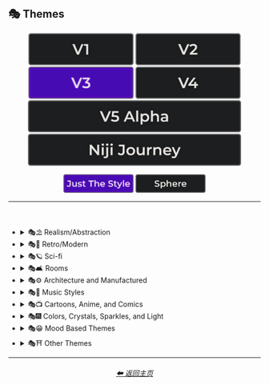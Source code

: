 <h2>🎭 Themes</h2>

<div align="center">

[<img src="/Images/Repo_Parts/Buttons/Version_Buttons/button_version_V1_inactive.webp?raw=true" alt="MidJourney V1" height="64" />](/Pages/MJ_V1/Style_Pages/Sphere/Themes.md)
[<img src="/Images/Repo_Parts/Buttons/Version_Buttons/button_version_V2_inactive.webp?raw=true" alt="MidJourney V2" height="64" />](/Pages/MJ_V2/Style_Pages/Sphere/Themes.md)
[<img src="/Images/Repo_Parts/Buttons/Version_Buttons/button_version_V3_active.webp?raw=true" alt="MidJourney V3" height="64" />](/Pages/MJ_V3/Style_Pages/Just_The_Style/Themes.md)
[<img src="/Images/Repo_Parts/Buttons/Version_Buttons/button_version_V4_inactive.webp?raw=true" alt="MidJourney V4" height="64" />](/Pages/MJ_V4/Style_Pages/Just_The_Style/Themes.md)
<br>
[<img src="/Images/Repo_Parts/Buttons/Version_Buttons/button_version_V5_Alpha_inactive_half.webp?raw=true" alt="MidJourney V5" height="64" />](/Pages/MJ_V5/Style_Pages/Just_The_Style/Themes.md)
[<img src="/Images/Repo_Parts/Buttons/Version_Buttons/button_version_niji_inactive_half.webp?raw=true" alt="Niji Journey" height="64" />](/Pages/Niji_Journey/Style_Pages/Themes.md)

[<img src="/Images/Repo_Parts/Buttons/Image_Type_Buttons/button_just_the_style_active.webp?raw=true" alt="Just The Style" width="140.5" />](/Pages/MJ_V3/Style_Pages/Just_The_Style/Themes.md)
[<img src="/Images/Repo_Parts/Buttons/Image_Type_Buttons/button_sphere_inactive.webp?raw=true" alt="Sphere" width="140.5" />](/Pages/MJ_V3/Style_Pages/Sphere/Themes.md)

</div>

<hr>
<br>


- <details><summary>🎭⛱ Realism/Abstraction</summary><p><div align="center">

    | Realistic | Hyperrealistic | Hyper Real |
    | :-: | :-: | :-: |
    | <img src="/Images/MJ_V3/MidJourney_Styles/Realistic.webp?raw=true" width="256" /> | <img src="/Images/MJ_V3/MidJourney_Styles/Hyperrealistic.webp?raw=true" width="256" /> | <img src="/Images/MJ_V3/MidJourney_Styles/Wave_10/Hyper_Real.webp?raw=true" width="256" /> |
    
    <br>

    | Photorealistic | Photorealism |
    | :-: | :-: |
    | <img src="/Images/MJ_V3/MidJourney_Styles/Photorealistic.webp?raw=true" width="256" /> | <img src="/Images/MJ_V3/MidJourney_Styles/Wave_14/Photorealism.webp?raw=true" width="256" /> |

    <br>
    
    | Realism | Magic Realism | Fantastic Realism |
    | :-: | :-: | :-: |
    | <img src="/Images/MJ_V3/MidJourney_Styles/Realism.webp?raw=true" width="256" /> | <img src="/Images/MJ_V3/MidJourney_Styles/Magic_Realism.webp?raw=true" width="256" /> | <img src="/Images/MJ_V3/MidJourney_Styles/Fantastic_Realism.webp?raw=true" width="256" />  |

    <br>

    | Classical Realism | New Realism | Contemporary Realism |
    | :-: | :-: | :-: |
    | <img src="/Images/MJ_V3/MidJourney_Styles/Classical_Realism.webp?raw=true" width="256" /> | <img src="/Images/MJ_V3/MidJourney_Styles/New_Realism.webp?raw=true" width="256" /> | <img src="/Images/MJ_V3/MidJourney_Styles/Contemporary_Realism.webp?raw=true" width="256" /> |
    
    <br>

    | Surreal | Surrealism | Unrealistic |
    | :-: | :-: | :-: |
    | <img src="/Images/MJ_V3/MidJourney_Styles/Surreal.webp?raw=true" width="256" /> | <img src="/Images/MJ_V3/MidJourney_Styles/Surrealism.webp?raw=true" width="256" /> | <img src="/Images/MJ_V3/MidJourney_Styles/Wave_12/Unrealistic.webp?raw=true" width="256" /> |
    
    <br>

    | Non-Fiction | Fiction | Science Fiction |
    | :-: | :-: | :-: |
    | <img src="/Images/MJ_V3/MidJourney_Styles/Non-Fiction.webp?raw=true" width="256" /> | <img src="/Images/MJ_V3/MidJourney_Styles/Fiction.webp?raw=true" width="256" /> | <img src="/Images/MJ_V3/MidJourney_Styles/Science_Fiction.webp?raw=true" width="256" /> |

    <br>

    | Imagined | Imaginative | Imagination |
    | :-: | :-: | :-: |
    | <img src="/Images/MJ_V3/MidJourney_Styles/Imagined.webp?raw=true" width="256" /> | <img src="/Images/MJ_V3/MidJourney_Styles/Imaginative.webp?raw=true" width="256" /> | <img src="/Images/MJ_V3/MidJourney_Styles/Imagination.webp?raw=true" width="256" /> |
    
    <br>

    | Dreamlike | Dreamy | Fever-Dream |
    | :-: | :-: | :-: |
    | <img src="/Images/MJ_V3/MidJourney_Styles/Dreamlike.webp?raw=true" width="256" /> | <img src="/Images/MJ_V3/MidJourney_Styles/Dreamy.webp?raw=true" width="256" /> | <img src="/Images/MJ_V3/MidJourney_Styles/Wave_10/Fever-Dream.webp?raw=true" width="256" /> |

    <br>

    | Dreampunk | Daydreampunk |
    | :-: | :-: |
    | <img src="/Images/MJ_V3/MidJourney_Styles/Dreampunk.webp?raw=true" width="256" /> | <img src="/Images/MJ_V3/MidJourney_Styles/Daydreampunk.webp?raw=true" width="256" /> |

    <br>

    | Dreamcore | Weirdcore |
    | :-: | :-: |
    | <img src="/Images/MJ_V3/MidJourney_Styles/Dreamcore.webp?raw=true" width="256" /> | <img src="/Images/MJ_V3/MidJourney_Styles/Weirdcore.webp?raw=true" width="256" /> |

    <br>

    | Worldly | Otherworldly | Unworldly |
    | :-: | :-: | :-: |
    | <img src="/Images/MJ_V3/MidJourney_Styles/Wave_12/Worldly.webp?raw=true" width="256" /> | <img src="/Images/MJ_V3/MidJourney_Styles/Otherworldly.webp?raw=true" width="256" /> | <img src="/Images/MJ_V3/MidJourney_Styles/Unworldly.webp?raw=true" width="256" /> |
    
    <br>

    | From Another Realm | Wonderland |
    | :-: | :-: |
    | <img src="/Images/MJ_V3/MidJourney_Styles/From_Another_Realm.webp?raw=true" width="256" /> | <img src="/Images/MJ_V3/MidJourney_Styles/Wave_12/Wonderland.webp?raw=true" width="256" /> |
    
    <br>

    | Lucid | Ethereal | Ethereality |
    | :-: | :-: | :-: |
    | <img src="/Images/MJ_V3/MidJourney_Styles/Lucid.webp?raw=true" width="256" /> | <img src="/Images/MJ_V3/MidJourney_Styles/Ethereal.webp?raw=true" width="256" /> | <img src="/Images/MJ_V3/MidJourney_Styles/Ethereality.webp?raw=true" width="256" /> |

    <br>

    | Anemoiacore | Déjà vu |
    | :-: | :-: |
    | <img src="/Images/MJ_V3/MidJourney_Styles/Anemoiacore.webp?raw=true" width="256" /> | <img src="/Images/MJ_V3/MidJourney_Styles/Wave_10/Deja_vu.webp?raw=true" width="256" /> |

    <br>
    
    | Abstract | Abstraction | Lyrical Abstraction |
    | :-: | :-: | :-: |
    | <img src="/Images/MJ_V3/MidJourney_Styles/Abstract.webp?raw=true" width="256" /> | <img src="/Images/MJ_V3/MidJourney_Styles/Abstraction.webp?raw=true" width="256" /> | <img src="/Images/MJ_V3/MidJourney_Styles/Lyrical_Abstraction.webp?raw=true" width="256" /> |
    
    <br>
    
    | Fantasy | Ethereal Fantasy | Dark Fantasy |
    | :-: | :-: | :-: |
    | <img src="/Images/MJ_V3/MidJourney_Styles/Fantasy.webp?raw=true" width="256" /> | <img src="/Images/MJ_V3/MidJourney_Styles/Ethereal_Fantasy.webp?raw=true" width="256" /> | <img src="/Images/MJ_V3/MidJourney_Styles/Dark_Fantasy.webp?raw=true" width="256" /> |
    
    <br>

    | Fantasy Map |
    | :-: |
    | <img src="/Images/MJ_V3/MidJourney_Styles/Wave_10/Fantasy_Map.webp?raw=true" width="256" /> |

    <br>
    
    | Illusion | Impossible | Nonsense |
    | :-: | :-: | :-: |
    | <img src="/Images/MJ_V3/MidJourney_Styles/Illusion.webp?raw=true" width="256" /> | <img src="/Images/MJ_V3/MidJourney_Styles/Impossible.webp?raw=true" width="256" /> | <img src="/Images/MJ_V3/MidJourney_Styles/Nonsense.webp?raw=true" width="256" /> |

    <br>

    | Immaterial | Intangible |
    | :-: | :-: |
    | <img src="/Images/MJ_V3/MidJourney_Styles/Immaterial.webp?raw=true" width="256" /> | <img src="/Images/MJ_V3/MidJourney_Styles/Wave_13/Intangible.webp?raw=true" width="256" /> |

    <br>
    
    | Visual Rhetoric | Visual Exaggeration |
    | :-: | :-: |
    | <img src="/Images/MJ_V3/MidJourney_Styles/Visual_Rhetoric.webp?raw=true" width="256" /> | <img src="/Images/MJ_V3/MidJourney_Styles/Visual_Exaggeration.webp?raw=true" width="256" /> |

    <br>
    
    | Exaggerated | Exaggeration |
    | :-: | :-: |
    | <img src="/Images/MJ_V3/MidJourney_Styles/Exaggerated.webp?raw=true" width="256" /> | <img src="/Images/MJ_V3/MidJourney_Styles/Exaggeration.webp?raw=true" width="256" /> |

  </div></p></details>



- <details><summary>🎭💾 Retro/Modern</summary><p><div align="center">

    | Retro | Retrowave |
    | :-: | :-: |
    | <img src="/Images/MJ_V3/MidJourney_Styles/Retro.webp?raw=true" width="256" /> | <img src="/Images/MJ_V3/MidJourney_Styles/Retrowave.webp?raw=true" width="256" /> |
    
    <br>
        
    | Nostalgiacore | Nostalgia |
    | :-: | :-: |
    | <img src="/Images/MJ_V3/MidJourney_Styles/Nostalgiacore.webp?raw=true" width="256" /> | <img src="/Images/MJ_V3/MidJourney_Styles/Wave_10/Nostalgia.webp?raw=true" width="256" /> |
    
    <br>

    | Vintage | Antique |
    | :-: | :-: |
    | <img src="/Images/MJ_V3/MidJourney_Styles/Vintage.webp?raw=true" width="256" /> | <img src="/Images/MJ_V3/MidJourney_Styles/Antique.webp?raw=true" width="256" /> |

    <br>

    | Cyberpunk | Postcyberpunk |
    | :-: | :-: |
    | <img src="/Images/MJ_V3/MidJourney_Styles/Cyberpunk.webp?raw=true" width="256" /> | <img src="/Images/MJ_V3/MidJourney_Styles/Postcyberpunk.webp?raw=true" width="256" /> |
    
    <br>

    | Atompunk | Nanopunk |
    | :-: | :-: |
    | <img src="/Images/MJ_V3/MidJourney_Styles/Atompunk.webp?raw=true" width="256" /> | <img src="/Images/MJ_V3/MidJourney_Styles/Nanopunk.webp?raw=true" width="256" /> |

    <br>

    | Raypunk | Rollerwave |
    | :-: | :-: |
    | <img src="/Images/MJ_V3/MidJourney_Styles/Raypunk.webp?raw=true" width="256" /> | <img src="/Images/MJ_V3/MidJourney_Styles/Wave_10/Rollerwave.webp?raw=true" width="256" /> |

    <br>
    
    | Rustic | Rusticcore | Rococopunk |
    | :-: | :-: | :-: |
    | <img src="/Images/MJ_V3/MidJourney_Styles/Rustic.webp?raw=true" width="256" /> | <img src="/Images/MJ_V3/MidJourney_Styles/Rusticcore.webp?raw=true" width="256" /> | <img src="/Images/MJ_V3/MidJourney_Styles/Rococopunk.webp?raw=true" width="256" /> |

    <br>
    
    | Pre-Historic | Historic | Prehistoricore |
    | :-: | :-: | :-: |
    | <img src="/Images/MJ_V3/MidJourney_Styles/Wave_11/Pre-Historic.webp?raw=true" width="256" /> | <img src="/Images/MJ_V3/MidJourney_Styles/Wave_11/Historic.webp?raw=true" width="256" /> | <img src="/Images/MJ_V3/MidJourney_Styles/Prehistoricore.webp?raw=true" width="256" /> |

    <br>

    | Jurassic | Ice Age | Wild West |
    | :-: | :-: | :-: |
    | <img src="/Images/MJ_V3/MidJourney_Styles/Wave_11/Jurassic.webp?raw=true" width="256" /> | <img src="/Images/MJ_V3/MidJourney_Styles/Wave_11/Ice_Age.webp?raw=true" width="256" /> | <img src="/Images/MJ_V3/MidJourney_Styles/Wave_11/Wild_West.webp?raw=true" width="256" /> |

    <br>

    | Modern | Modernismo |
    | :-: | :-: |
    | <img src="/Images/MJ_V3/MidJourney_Styles/Modern.webp?raw=true" width="256" /> | <img src="/Images/MJ_V3/MidJourney_Styles/Modernismo.webp?raw=true" width="256" /> |

    <br>
    
    | Futuristic | Futurism | Future Funk |
    | :-: | :-: | :-: |
    | <img src="/Images/MJ_V3/MidJourney_Styles/Futuristic.webp?raw=true" width="256" /> | <img src="/Images/MJ_V3/MidJourney_Styles/Futurism.webp?raw=true" width="256" /> | <img src="/Images/MJ_V3/MidJourney_Styles/Future_Funk.webp?raw=true" width="256" /> |
    
    <br>
    
    | Retro-Futurism | Cassette Futurism | Afrofuturist |
    | :-: | :-: | :-: |
    | <img src="/Images/MJ_V3/MidJourney_Styles/Retro-Futurism.webp?raw=true" width="256" /> | <img src="/Images/MJ_V3/MidJourney_Styles/Cassette_Futurism.webp?raw=true" width="256" /> | <img src="/Images/MJ_V3/MidJourney_Styles/Afrofuturist.webp?raw=true" width="256" /> |

  </div></p></details>



- <details><summary>🎭🪐 Sci-fi</summary><p><div align="center">

    | Sci-fi | Alchemy |
    | :-: | :-: |
    | <img src="/Images/MJ_V3/MidJourney_Styles/Sci-fi.webp?raw=true" width="256" /> | <img src="/Images/MJ_V3/MidJourney_Styles/Wave_14/Alchemy.webp?raw=true" width="256" /> |
    
    <br>

    | Terrestrial | Extraterrestrial | Alien |
    | :-: | :-: | :-: |
    | <img src="/Images/MJ_V3/MidJourney_Styles/Wave_12/Terrestrial.webp?raw=true" width="256" /> | <img src="/Images/MJ_V3/MidJourney_Styles/Wave_10/Extraterrestrial.webp?raw=true" width="256" /> | <img src="/Images/MJ_V3/MidJourney_Styles/Wave_11/Alien.webp?raw=true" width="256" /> |

    <br>

    | Invaded | Invasion |
    | :-: | :-: |
    | <img src="/Images/MJ_V3/MidJourney_Styles/Wave_14/Invaded.webp?raw=true" width="256" /> | <img src="/Images/MJ_V3/MidJourney_Styles/Wave_14/Invasion.webp?raw=true" width="256" /> |
    
    <br>

    | Aurora | Aurorae | Auroracore |
    | :-: | :-: | :-: |
    | <img src="/Images/MJ_V3/MidJourney_Styles/Aurora.webp?raw=true" width="256" /> | <img src="/Images/MJ_V3/MidJourney_Styles/Aurorae.webp?raw=true" width="256" /> | <img src="/Images/MJ_V3/MidJourney_Styles/Auroracore.webp?raw=true" width="256" /> |

    <br>

    | <br>Weirdcore Aurora<p><div align="center"><i><h6><a href="https://www.youtube.com/@FutureTechPilot">@Future Tech Pilot</a></h6></i></p> |
    | :-: |
    | <img src="/Images/MJ_V3/MidJourney_Styles/Weirdcore_Aurora.webp?raw=true" width="256" /> |

    <br>
    
    | Magic | Magical | Magicpunk |
    | :-: | :-: | :-: |
    | <img src="/Images/MJ_V3/MidJourney_Styles/Magic.webp?raw=true" width="256" /> | <img src="/Images/MJ_V3/MidJourney_Styles/Magical.webp?raw=true" width="256" /> | <img src="/Images/MJ_V3/MidJourney_Styles/Magicpunk.webp?raw=true" width="256" /> |
    
    <br>
    
    | Spell |
    | :-: |
    | <img src="/Images/MJ_V3/MidJourney_Styles/Spell.webp?raw=true" width="256" /> |

    <br>

    | Mystic | Mystical |
    | :-: | :-: |
    | <img src="/Images/MJ_V3/MidJourney_Styles/Mystic.webp?raw=true" width="256" /> | <img src="/Images/MJ_V3/MidJourney_Styles/Mystical.webp?raw=true" width="256" /> |

    <br>

    | Psychic | Metaphysical |
    | :-: | :-: |
    | <img src="/Images/MJ_V3/MidJourney_Styles/Psychic.webp?raw=true" width="256" /> | <img src="/Images/MJ_V3/MidJourney_Styles/Metaphysical.webp?raw=true" width="256" /> | <img src="/Images/MJ_V3/MidJourney_Styles/Metaphysical.webp?raw=true" width="256" /> |

    <br>

    | UFO | Lightsaber |
    | :-: | :-: |
    | <img src="/Images/MJ_V3/MidJourney_Styles/Wave_12/UFO.webp?raw=true" width="256" /> | <img src="/Images/MJ_V3/MidJourney_Styles/Wave_12/Lightsaber.webp?raw=true" width="256" /> |

    <br>

    | Aetherpunk | Decopunk |
    | :-: | :-: |
    | <img src="/Images/MJ_V3/MidJourney_Styles/Aetherpunk.webp?raw=true" width="256" /> | <img src="/Images/MJ_V3/MidJourney_Styles/Decopunk.webp?raw=true" width="256" /> |

    <br>

    | Dracopunk | Dragoncore | Unicorncore |
    | :-: | :-: | :-: |
    | <img src="/Images/MJ_V3/MidJourney_Styles/Wave_10/Dracopunk.webp?raw=true" width="256" /> | <img src="/Images/MJ_V3/MidJourney_Styles/Dragoncore.webp?raw=true" width="256" /> | <img src="/Images/MJ_V3/MidJourney_Styles/Unicorncore.webp?raw=true" width="256" /> |

    <br>

    | Fairycore | Fairy Folk | Spriggancore |
    | :-: | :-: | :-: |
    | <img src="/Images/MJ_V3/MidJourney_Styles/Fairycore.webp?raw=true" width="256" /> | <img src="/Images/MJ_V3/MidJourney_Styles/Wave_10/Fairy_Folk.webp?raw=true" width="256" /> | <img src="/Images/MJ_V3/MidJourney_Styles/Wave_10/Spriggancore.webp?raw=true" width="256" /> |

    <br>

    | Angelcore | Supernatural |
    | :-: | :-: |
    | <img src="/Images/MJ_V3/MidJourney_Styles/Angelcore.webp?raw=true" width="256" /> | <img src="/Images/MJ_V3/MidJourney_Styles/Wave_11/Supernatural.webp?raw=true" width="256" /> |

    <br>

    | Cryptidcore | Ghostcore | Spiritcore |
    | :-: | :-: | :-: |
    | <img src="/Images/MJ_V3/MidJourney_Styles/Wave_10/Cryptidcore.webp?raw=true" width="256" /> | <img src="/Images/MJ_V3/MidJourney_Styles/Wave_10/Ghostcore.webp?raw=true" width="256" /> | <img src="/Images/MJ_V3/MidJourney_Styles/Wave_10/Spiritcore.webp?raw=true" width="256" /> |
    
    <br>
    
    | Cypernoir | Goblincore | Rangercore |
    | :-: | :-: | :-: |
    | <img src="/Images/MJ_V3/MidJourney_Styles/Cypernoir.webp?raw=true" width="256" /> | <img src="/Images/MJ_V3/MidJourney_Styles/Wave_10/Goblincore.webp?raw=true" width="256" /> | <img src="/Images/MJ_V3/MidJourney_Styles/Wave_10/Rangercore.webp?raw=true" width="256" /> |
    
    <br>

    | Witchcore | Wizardcore | Magewave |
    | :-: | :-: | :-: |
    | <img src="/Images/MJ_V3/MidJourney_Styles/Witchcore.webp?raw=true" width="256" /> | <img src="/Images/MJ_V3/MidJourney_Styles/Wizardcore.webp?raw=true" width="256" /> | <img src="/Images/MJ_V3/MidJourney_Styles/Wave_10/Magewave.webp?raw=true" width="256" /> |
    
    <br>

    | Mythpunk |
    | :-: |
    | <img src="/Images/MJ_V3/MidJourney_Styles/Wave_10/Mythpunk.webp?raw=true" width="256" /> |

    <br>
    
    | Eye of Providence |
    | :-: |
    | <img src="/Images/MJ_V3/MidJourney_Styles/Eye_of_Providence.webp?raw=true" width="256" /> |

    <br>
    
    | Illuminati |
    | :-: |
    | <img src="/Images/MJ_V3/MidJourney_Styles/Wave_10/Illuminati.webp?raw=true" width="256" /> |

  </div></p></details>


- <details><summary>🎭🛋 Rooms</summary><p><div align="center">

    | Room |
    | :-: |
    | <img src="/Images/MJ_V3/MidJourney_Styles/Room.webp?raw=true" width="256" /> |

    <br>

    | Inside | Internal |
    | :-: | :-: |
    | <img src="/Images/MJ_V3/MidJourney_Styles/Wave_12/Inside.webp?raw=true" width="256" /> | <img src="/Images/MJ_V3/MidJourney_Styles/Internal.webp?raw=true" width="256" /> |

    <br>

    | Outside | External |
    | :-: | :-: |
    | <img src="/Images/MJ_V3/MidJourney_Styles/Wave_12/Outside.webp?raw=true" width="256" /> | <img src="/Images/MJ_V3/MidJourney_Styles/External.webp?raw=true" width="256" /> |

    <br>
    
    | Hotel Room | Apartment |
    | :-: | :-: |
    | <img src="/Images/MJ_V3/MidJourney_Styles/Wave_14/Hotel_Room.webp?raw=true" width="256" /> | <img src="/Images/MJ_V3/MidJourney_Styles/Wave_14/Apartment.webp?raw=true" width="256" /> |

    <br>

    | Labyrinth |
    | :-: |
    | <img src="/Images/MJ_V3/MidJourney_Styles/Wave_12/Labyrinth.webp?raw=true" width="256" /> |
    
    <br>

    | Living Room | Lounge |
    | :-: | :-: |
    | <img src="/Images/MJ_V3/MidJourney_Styles/Wave_11/Living_Room.webp?raw=true" width="256" /> | <img src="/Images/MJ_V3/MidJourney_Styles/Wave_11/Lounge.webp?raw=true" width="256" /> |

    <br>

    | Den | Front Room |
    | :-: | :-: |
    | <img src="/Images/MJ_V3/MidJourney_Styles/Wave_11/Den.webp?raw=true" width="256" /> | <img src="/Images/MJ_V3/MidJourney_Styles/Wave_11/Front_Room.webp?raw=true" width="256" /> |

    <br>

    | Dining Room | Kitchen |
    | :-: | :-: |
    | <img src="/Images/MJ_V3/MidJourney_Styles/Wave_11/Dining_Room.webp?raw=true" width="256" /> | <img src="/Images/MJ_V3/MidJourney_Styles/Wave_11/Kitchen.webp?raw=true" width="256" /> |

    <br>

    | Bedroom | Guest Room | Bathroom |
    | :-: | :-: | :-: |
    | <img src="/Images/MJ_V3/MidJourney_Styles/Wave_11/Bedroom.webp?raw=true" width="256" /> | <img src="/Images/MJ_V3/MidJourney_Styles/Wave_11/Guest_Room.webp?raw=true" width="256" /> | <img src="/Images/MJ_V3/MidJourney_Styles/Wave_11/Bathroom.webp?raw=true" width="256" /> |

    <br>

    | Hallway | Passageway |
    | :-: | :-: |
    | <img src="/Images/MJ_V3/MidJourney_Styles/Wave_11/Hallway.webp?raw=true" width="256" /> | <img src="/Images/MJ_V3/MidJourney_Styles/Wave_11/Passageway.webp?raw=true" width="256" /> |

    <br>

    | Greenhouse | Atrium |
    | :-: | :-: |
    | <img src="/Images/MJ_V3/MidJourney_Styles/Wave_11/Greenhouse.webp?raw=true" width="256" /> | <img src="/Images/MJ_V3/MidJourney_Styles/Wave_11/Atrium.webp?raw=true" width="256" /> |

    <br>

    | Conservatory | Sun-Room |
    | :-: | :-: |
    | <img src="/Images/MJ_V3/MidJourney_Styles/Wave_11/Conservatory.webp?raw=true" width="256" /> | <img src="/Images/MJ_V3/MidJourney_Styles/Wave_11/Sun-Room.webp?raw=true" width="256" /> |

    <br>

    | Study | Library |
    | :-: | :-: |
    | <img src="/Images/MJ_V3/MidJourney_Styles/Wave_11/Study.webp?raw=true" width="256" /> | <img src="/Images/MJ_V3/MidJourney_Styles/Wave_11/Library.webp?raw=true" width="256" /> |

    <br>

    | Office | Home-Office |
    | :-: | :-: |
    | <img src="/Images/MJ_V3/MidJourney_Styles/Wave_11/Office.webp?raw=true" width="256" /> | <img src="/Images/MJ_V3/MidJourney_Styles/Wave_11/Home-Office.webp?raw=true" width="256" /> |

    <br>

    | Attic | Crawlspace |
    | :-: | :-: |
    | <img src="/Images/MJ_V3/MidJourney_Styles/Wave_11/Attic.webp?raw=true" width="256" /> | <img src="/Images/MJ_V3/MidJourney_Styles/Wave_11/Crawlspace.webp?raw=true" width="256" /> |

    <br>

    | Basement | Cellar | Wine-Cellar |
    | :-: | :-: | :-: |
    | <img src="/Images/MJ_V3/MidJourney_Styles/Wave_11/Basement.webp?raw=true" width="256" /> | <img src="/Images/MJ_V3/MidJourney_Styles/Wave_12/Cellar.webp?raw=true" width="256" /> | <img src="/Images/MJ_V3/MidJourney_Styles/Wave_11/Wine-Cellar.webp?raw=true" width="256" /> |

    <br>

    | Rooftop | Underground |
    | :-: | :-: |
    | <img src="/Images/MJ_V3/MidJourney_Styles/Wave_12/Rooftop.webp?raw=true" width="256" /> | <img src="/Images/MJ_V3/MidJourney_Styles/Wave_12/Underground.webp?raw=true" width="256" /> |

    <br>

    | Storage Room | Closet |
    | :-: | :-: |
    | <img src="/Images/MJ_V3/MidJourney_Styles/Wave_11/Storage_Room.webp?raw=true" width="256" /> | <img src="/Images/MJ_V3/MidJourney_Styles/Wave_11/Closet.webp?raw=true" width="256" /> |

    <br>

    | Laundry Room | Utility Room | Mud-Room |
    | :-: | :-: | :-: |
    | <img src="/Images/MJ_V3/MidJourney_Styles/Wave_11/Laundry_Room.webp?raw=true" width="256" /> | <img src="/Images/MJ_V3/MidJourney_Styles/Wave_11/Utility_Room.webp?raw=true" width="256" /> | <img src="/Images/MJ_V3/MidJourney_Styles/Wave_11/Mud-Room.webp?raw=true" width="256" /> |

    <br>

    | Garage | Shed |
    | :-: | :-: |
    | <img src="/Images/MJ_V3/MidJourney_Styles/Wave_11/Garage.webp?raw=true" width="256" /> | <img src="/Images/MJ_V3/MidJourney_Styles/Wave_11/Shed.webp?raw=true" width="256" /> |

    <br>

    | Porch | Balcony |
    | :-: | :-: |
    | <img src="/Images/MJ_V3/MidJourney_Styles/Wave_11/Porch.webp?raw=true" width="256" /> | <img src="/Images/MJ_V3/MidJourney_Styles/Wave_11/Balcony.webp?raw=true" width="256" /> |

    <br>

    | Game Room | Home Theater | Gym Room |
    | :-: | :-: | :-: |
    | <img src="/Images/MJ_V3/MidJourney_Styles/Wave_11/Game_Room.webp?raw=true" width="256" /> | <img src="/Images/MJ_V3/MidJourney_Styles/Wave_11/Home_Theater.webp?raw=true" width="256" /> | <img src="/Images/MJ_V3/MidJourney_Styles/Wave_11/Gym_Room.webp?raw=true" width="256" /> |

    <br>

    | Nursery | Prayer Room |
    | :-: | :-: |
    | <img src="/Images/MJ_V3/MidJourney_Styles/Wave_11/Nursery.webp?raw=true" width="256" /> | <img src="/Images/MJ_V3/MidJourney_Styles/Wave_11/Prayer_Room.webp?raw=true" width="256" /> |

  </div></p></details>


- <details><summary>🎭⚙ Architecture and Manufactured</summary><p><div align="center">

    | Cityscape | Architecture | Balinese Architecture |
    | :-: | :-: | :-: |
    | <img src="/Images/MJ_V3/MidJourney_Styles/Cityscape.webp?raw=true" width="256" /> | <img src="/Images/MJ_V3/MidJourney_Styles/Architecture.webp?raw=true" width="256" /> | <img src="/Images/MJ_V3/MidJourney_Styles/Balinese_Architecture.webp?raw=true" width="256" /> |
        
    <br>

    | Structure | Structural | Scaffolding |
    | :-: | :-: | :-: |
    | <img src="/Images/MJ_V3/MidJourney_Styles/Wave_13/Structure.webp?raw=true" width="256" /> | <img src="/Images/MJ_V3/MidJourney_Styles/Wave_13/Structural.webp?raw=true" width="256" /> | <img src="/Images/MJ_V3/MidJourney_Styles/Scaffolding.webp?raw=true" width="256" /> |
    
    <br>

    | Manufactured | Makeshift |
    | :-: | :-: |
    | <img src="/Images/MJ_V3/MidJourney_Styles/Wave_13/Manufactured.webp?raw=true" width="256" /> | <img src="/Images/MJ_V3/MidJourney_Styles/Makeshift.webp?raw=true" width="256" /> |
    
    <br>
    
    | Bronzepunk | Steelpunk | Clockpunk |
    | :-: | :-: | :-: |
    | <img src="/Images/MJ_V3/MidJourney_Styles/Bronzepunk.webp?raw=true" width="256" /> | <img src="/Images/MJ_V3/MidJourney_Styles/Steelpunk.webp?raw=true" width="256" /> | <img src="/Images/MJ_V3/MidJourney_Styles/Clockpunk.webp?raw=true" width="256" /> 
    
    <br>
    
    | Steampunk | Dieselpunk | Gadgetpunk |
    | :-: | :-: | :-: |
    | <img src="/Images/MJ_V3/MidJourney_Styles/Steampunk.webp?raw=true" width="256" /> | <img src="/Images/MJ_V3/MidJourney_Styles/Dieselpunk.webp?raw=true" width="256" /> | <img src="/Images/MJ_V3/MidJourney_Styles/Gadgetpunk.webp?raw=true" width="256" /> |

    <br>

    | Funhouse | Toyland | Carnival |
    | :-: | :-: | :-: |
    | <img src="/Images/MJ_V3/MidJourney_Styles/Funhouse.webp?raw=true" width="256" /> | <img src="/Images/MJ_V3/MidJourney_Styles/Toyland.webp?raw=true" width="256" /> | <img src="/Images/MJ_V3/MidJourney_Styles/Carnival.webp?raw=true" width="256" /> |
    
    <br>

    | Salvagepunk | Silkpunk | Sandalpunk |
    | :-: | :-: | :-: |
    | <img src="/Images/MJ_V3/MidJourney_Styles/Wave_10/Salvagepunk.webp?raw=true" width="256" /> | <img src="/Images/MJ_V3/MidJourney_Styles/Wave_10/Silkpunk.webp?raw=true" width="256" /> | <img src="/Images/MJ_V3/MidJourney_Styles/Wave_10/Sandalpunk.webp?raw=true" width="256" /> |

    <br>

    | Swordpunk | Cassettepunk | Formicapunk |
    | :-: | :-: | :-: |
    | <img src="/Images/MJ_V3/MidJourney_Styles/Swordpunk.webp?raw=true" width="256" /> | <img src="/Images/MJ_V3/MidJourney_Styles/Cassettepunk.webp?raw=true" width="256" /> | <img src="/Images/MJ_V3/MidJourney_Styles/Formicapunk.webp?raw=true" width="256" /> |

    <br>

    | Brutalism | Sphinx | Ziggurat |
    | :-: | :-: | :-: |
    | <img src="/Images/MJ_V3/MidJourney_Styles/Brutalism.webp?raw=true" width="256" /> | <img src="/Images/MJ_V3/MidJourney_Styles/Wave_12/Sphinx.webp?raw=true" width="256" /> | <img src="/Images/MJ_V3/MidJourney_Styles/Wave_14/Ziggurat.webp?raw=true" width="256" /> |

    <br>

    | Industrial Design | Googie |
    | :-: | :-: |
    | <img src="/Images/MJ_V3/MidJourney_Styles/Industrial_Design.webp?raw=true" width="256" /> | <img src="/Images/MJ_V3/MidJourney_Styles/Wave_11/Googie.webp?raw=true" width="256" /> |

    <br>
    
    | Pillar |
    | :-: |
    | <img src="/Images/MJ_V3/MidJourney_Styles/Pillar.webp?raw=true" width="256" /> |

    <br>

    | Shack | Property | Company |
    | :-: | :-: | :-: |
    | <img src="/Images/MJ_V3/MidJourney_Styles/Wave_14/Shack.webp?raw=true" width="256" /> | <img src="/Images/MJ_V3/MidJourney_Styles/Wave_13/Property.webp?raw=true" width="256" /> | <img src="/Images/MJ_V3/MidJourney_Styles/Wave_13/Company.webp?raw=true" width="256" /> |
    
    <br>
    
    | House | Multiplex |
    | :-: | :-: |
    | <img src="/Images/MJ_V3/MidJourney_Styles/House.webp?raw=true" width="256" /> | <img src="/Images/MJ_V3/MidJourney_Styles/Multiplex.webp?raw=true" width="256" /> |
    
    <br>
    
    | Castle | Mansion | Kingdom |
    | :-: | :-: | :-: |
    | <img src="/Images/MJ_V3/MidJourney_Styles/Castle.webp?raw=true" width="256" /> | <img src="/Images/MJ_V3/MidJourney_Styles/Mansion.webp?raw=true" width="256" /> | <img src="/Images/MJ_V3/MidJourney_Styles/Kingdom.webp?raw=true" width="256" /> |

    <br>

    | Playground | Poolcore |
    | :-: | :-: |
    | <img src="/Images/MJ_V3/MidJourney_Styles/Playground.webp?raw=true" width="256" /> | <img src="/Images/MJ_V3/MidJourney_Styles/Wave_10/Poolcore.webp?raw=true" width="256" /> |

    <br>

    | Labcore | Nuclear |
    | :-: | :-: |
    | <img src="/Images/MJ_V3/MidJourney_Styles/Labcore.webp?raw=true" width="256" /> | <img src="/Images/MJ_V3/MidJourney_Styles/Nuclear.webp?raw=true" width="256" /> |

    <br>

    | Machine | Submachine | Machinescape |
    | :-: | :-: | :-: |
    | <img src="/Images/MJ_V3/MidJourney_Styles/Machine.webp?raw=true" width="256" /> | <img src="/Images/MJ_V3/MidJourney_Styles/Wave_11/Submachine.webp?raw=true" width="256" /> | <img src="/Images/MJ_V3/MidJourney_Styles/Machinescape.webp?raw=true" width="256" /> |

    <br>

    | Robotic | Cyborgism | Autonomous |
    | :-: | :-: | :-: |
    | <img src="/Images/MJ_V3/MidJourney_Styles/Wave_10/Robotic.webp?raw=true" width="256" /> | <img src="/Images/MJ_V3/MidJourney_Styles/Cyborgism.webp?raw=true" width="256" /> | <img src="/Images/MJ_V3/MidJourney_Styles/Autonomous.webp?raw=true" width="256" /> |
    
    <br>

    | Legopunk | Legogearpunk |
    | :-: | :-: |
    | <img src="/Images/MJ_V3/MidJourney_Styles/Legopunk.webp?raw=true" width="256" /> | <img src="/Images/MJ_V3/MidJourney_Styles/Legogearpunk.webp?raw=true" width="256" /> |

    <br>

    | Tinkercore | Craftcore |
    | :-: | :-: |
    | <img src="/Images/MJ_V3/MidJourney_Styles/Tinkercore.webp?raw=true" width="256" /> | <img src="/Images/MJ_V3/MidJourney_Styles/Wave_10/Craftcore.webp?raw=true" width="256" /> |

    <br>
        
    | Stimwave | Wormcore |
    | :-: | :-: |
    | <img src="/Images/MJ_V3/MidJourney_Styles/Wave_10/Stimwave.webp?raw=true" width="256" /> | <img src="/Images/MJ_V3/MidJourney_Styles/Wave_10/Wormcore.webp?raw=true" width="256" /> |

    <br>
        
    | Barbiecore | Dollcore | Sanriocore |
    | :-: | :-: | :-: |
    | <img src="/Images/MJ_V3/MidJourney_Styles/Wave_10/Barbiecore.webp?raw=true" width="256" /> | <img src="/Images/MJ_V3/MidJourney_Styles/Wave_10/Dollcore.webp?raw=true" width="256" /> | <img src="/Images/MJ_V3/MidJourney_Styles/Wave_10/Sanriocore.webp?raw=true" width="256" /> |

    <br>

    | Palewave | Normcore |
    | :-: | :-: |
    | <img src="/Images/MJ_V3/MidJourney_Styles/Wave_10/Palewave.webp?raw=true" width="256" /> | <img src="/Images/MJ_V3/MidJourney_Styles/Wave_10/Normcore.webp?raw=true" width="256" /> |

    <br>
    
    | Bombacore | Thriftcore |
    | :-: | :-: |
    | <img src="/Images/MJ_V3/MidJourney_Styles/Wave_10/Bombacore.webp?raw=true" width="256" /> | <img src="/Images/MJ_V3/MidJourney_Styles/Wave_10/Thriftcore.webp?raw=true" width="256" /> |

    <br>

    | Dollpunk |
    | :-: |
    | <img src="/Images/MJ_V3/MidJourney_Styles/Dollpunk.webp?raw=true" width="256" /> |

  </div></p></details>


- <details><summary>🎭🎵 Music Styles</summary><p><div align="center">

    | Music | Musical | Musical Notation |
    | :-: | :-: | :-: |
    | <img src="/Images/MJ_V3/MidJourney_Styles/Wave_13/Music.webp?raw=true" width="256" /> | <img src="/Images/MJ_V3/MidJourney_Styles/Wave_11/Musical.webp?raw=true" width="256" /> | <img src="/Images/MJ_V3/MidJourney_Styles/Wave_11/Musical_Notation.webp?raw=true" width="256" /> |
    
    <br>
    
    | Musica |
    | :-: |
    | <img src="/Images/MJ_V3/MidJourney_Styles/Musica.webp?raw=true" width="256" /> |

    <br>
    
    | Funky | Groovy | Disco |
    | :-: | :-: | :-: |
    | <img src="/Images/MJ_V3/MidJourney_Styles/Funky.webp?raw=true" width="256" /> | <img src="/Images/MJ_V3/MidJourney_Styles/Groovy.webp?raw=true" width="256" /> | <img src="/Images/MJ_V3/MidJourney_Styles/Disco.webp?raw=true" width="256" /> |

    <br>
    
    | Punk | Post-Punk | Folk Punk |
    | :-: | :-: | :-: |
    | <img src="/Images/MJ_V3/MidJourney_Styles/Punk.webp?raw=true" width="256" /> | <img src="/Images/MJ_V3/MidJourney_Styles/Post-Punk.webp?raw=true" width="256" /> | <img src="/Images/MJ_V3/MidJourney_Styles/Wave_10/Folk_Punk.webp?raw=true" width="256" /> |

    <br>

    | Hip-Hop | Rave |
    | :-: | :-: |
    | <img src="/Images/MJ_V3/MidJourney_Styles/Hip-Hop.webp?raw=true" width="256" /> | <img src="/Images/MJ_V3/MidJourney_Styles/Wave_12/Rave.webp?raw=true" width="256" /> |
    
    <br>

    | Vaporwave | Synthwave | Chillwave |
    | :-: | :-: | :-: |
    | <img src="/Images/MJ_V3/MidJourney_Styles/Vaporwave.webp?raw=true" width="256" /> | <img src="/Images/MJ_V3/MidJourney_Styles/Synthwave.webp?raw=true" width="256" /> | <img src="/Images/MJ_V3/MidJourney_Styles/Chillwave.webp?raw=true" width="256" /> |
    
    <br>

    | Hypnagogic Pop | Hyperpop | K-Pop |
    | :-: | :-: | :-: |
    | <img src="/Images/MJ_V3/MidJourney_Styles/Hypnagogic_Pop.webp?raw=true" width="256" /> | <img src="/Images/MJ_V3/MidJourney_Styles/Hyperpop.webp?raw=true" width="256" /> | <img src="/Images/MJ_V3/MidJourney_Styles/K-Pop.webp?raw=true" width="256" /> |
    
    <br>

    | Tenwave | Bardcore | Breakcore |
    | :-: | :-: | :-: |
    | <img src="/Images/MJ_V3/MidJourney_Styles/Wave_10/Tenwave.webp?raw=true" width="256" /> | <img src="/Images/MJ_V3/MidJourney_Styles/Wave_10/Bardcore.webp?raw=true" width="256" /> | <img src="/Images/MJ_V3/MidJourney_Styles/Wave_10/Breakcore.webp?raw=true" width="256" /> |

    <br>
    
    | Cargopunk |
    | :-: |
    | <img src="/Images/MJ_V3/MidJourney_Styles/Wave_10/Cargopunk.webp?raw=true" width="256" /> |

    <br>
        
    | Shpongle | In The Style of Shpongle |
    | :-: | :-: |
    | <img src="/Images/MJ_V3/MidJourney_Styles/Shpongle.webp?raw=true" width="256" /> | <img src="/Images/MJ_V3/MidJourney_Styles/In_The_Style_of_Shpongle.webp?raw=true" width="256" /> |

  </div></p></details>


- <details><summary>🎭📺 Cartoons, Anime, and Comics</summary><p><div align="center">

    | Cartoon | Marvel Comics |
    | :-: | :-: |
    | <img src="/Images/MJ_V3/MidJourney_Styles/Cartoon.webp?raw=true" width="256" /> | <img src="/Images/MJ_V3/MidJourney_Styles/Marvel_Comics.webp?raw=true" width="256" /> |

    <br>
    
    | Anime | Animecore | Manga |
    | :-: | :-: | :-: |
    | <img src="/Images/MJ_V3/MidJourney_Styles/Anime.webp?raw=true" width="256" /> | <img src="/Images/MJ_V3/MidJourney_Styles/Animecore.webp?raw=true" width="256" /> | <img src="/Images/MJ_V3/MidJourney_Styles/Wave_13/Manga.webp?raw=true" width="256" /> |

    <br>

    | Kawaii | UwU |
    | :-: | :-: |
    | <img src="/Images/MJ_V3/MidJourney_Styles/Kawaii.webp?raw=true" width="256" /> | <img src="/Images/MJ_V3/MidJourney_Styles/UwU.webp?raw=true" width="256" /> |

  </div></p></details>


- <details><summary>🎭🎆 Colors, Crystals, Sparkles, and Light</summary><p><div align="center">

    | Crystalcore | Sparklecore |
    | :-: | :-: |
    | <img src="/Images/MJ_V3/MidJourney_Styles/Crystalcore.webp" width="256" /> | <img src="/Images/MJ_V3/MidJourney_Styles/Sparklecore.webp?raw=true" width="256" /> |

    <br>

    | Rainbowcore | Pastelwave | Pastelpunk |
    | :-: | :-: | :-: |
    | <img src="/Images/MJ_V3/MidJourney_Styles/Rainbowcore.webp?raw=true" width="256" /> | <img src="/Images/MJ_V3/MidJourney_Styles/Pastelwave.webp?raw=true" width="256" /> | <img src="/Images/MJ_V3/MidJourney_Styles/Pastelpunk.webp?raw=true" width="256" /> |

    <br>

    | Glowwave | Glo-Fi | Neonpunk |
    | :-: | :-: | :-: |
    | <img src="/Images/MJ_V3/MidJourney_Styles/Glowwave.webp?raw=true" width="256" /> | <img src="/Images/MJ_V3/MidJourney_Styles/Glo-Fi.webp?raw=true" width="256" /> | <img src="/Images/MJ_V3/MidJourney_Styles/Neonpunk.webp?raw=true" width="256" /> |
    
    <br>

    | Lightcore |
    | :-: |
    | <img src="/Images/MJ_V3/MidJourney_Styles/Lightcore.webp?raw=true" width="256" /> |
    
    <br>
    
    | Fractalpunk |
    | :-: |
    | <img src="/Images/MJ_V3/MidJourney_Styles/Fractalpunk.webp?raw=true" width="256" /> |

    <br>

    | <br>Chromiesthesia<p><div align="center"><i><h6>@Chromie</h6></i></p> |
    | :-: |
    | <img src="/Images/MJ_V3/MidJourney_Styles/Chromiesthesia.webp?raw=true" width="256" /> |

  </div></p></details>


- <details><summary>🎭😁 Mood Based Themes</summary><p><div align="center">

    | Warmcore | Lovecore |
    | :-: | :-: |
    | <img src="/Images/MJ_V3/MidJourney_Styles/Wave_10/Warmcore.webp?raw=true" width="256" /> | <img src="/Images/MJ_V3/MidJourney_Styles/Wave_10/Lovecore.webp?raw=true" width="256" /> |

    <br>
    
    | Happycore | Smilecore |
    | :-: | :-: |
    | <img src="/Images/MJ_V3/MidJourney_Styles/Wave_10/Happycore.webp?raw=true" width="256" /> | <img src="/Images/MJ_V3/MidJourney_Styles/Wave_10/Smilecore.webp?raw=true" width="256" /> |

    <br>

    | Gloomcore | Dullcore |
    | :-: | :-: |
    | <img src="/Images/MJ_V3/MidJourney_Styles/Wave_10/Gloomcore.webp?raw=true" width="256" /> | <img src="/Images/MJ_V3/MidJourney_Styles/Wave_10/Dullcore.webp?raw=true" width="256" /> |

    <br>
    
    | Dazecore | Sleepycore |
    | :-: | :-: |
    | <img src="/Images/MJ_V3/MidJourney_Styles/Wave_10/Dazecore.webp?raw=true" width="256" /> | <img src="/Images/MJ_V3/MidJourney_Styles/Wave_10/Sleepycore.webp?raw=true" width="256" /> |

  </div></p></details>


- <details><summary>🎭⛩ Other Themes</summary><p><div align="center">

    | Dark Aesthetic |
    | :-: |
    | <img src="/Images/MJ_V3/MidJourney_Styles/Dark_Aesthetic.webp?raw=true" width="256" /> |
    
    <br>

    | Gourmet |
    | :-: |
    | <img src="/Images/MJ_V3/MidJourney_Styles/Wave_11/Gourmet.webp?raw=true" width="256" /> |

    <br>
    
    | Archetype |
    | :-: |
    | <img src="/Images/MJ_V3/MidJourney_Styles/Archetype.webp?raw=true" width="256" /> |

    <br>
    
    | Airborne |
    | :-: |
    | <img src="/Images/MJ_V3/MidJourney_Styles/Airborne.webp?raw=true" width="256" /> |

    <br>
    
    | Microcosm | Macrocosm |
    | :-: | :-: |
    | <img src="/Images/MJ_V3/MidJourney_Styles/Microcosm.webp?raw=true" width="256" /> | <img src="/Images/MJ_V3/MidJourney_Styles/Macrocosm.webp?raw=true" width="256" /> |

    <br>
    
    | Cleancore | Safetycore |
    | :-: | :-: |
    | <img src="/Images/MJ_V3/MidJourney_Styles/Wave_10/Cleancore.webp?raw=true" width="256" /> | <img src="/Images/MJ_V3/MidJourney_Styles/Wave_10/Safetycore.webp?raw=true" width="256" /> |

    <br>

    | Academia |
    | :-: |
    | <img src="/Images/MJ_V3/MidJourney_Styles/Wave_10/Academia.webp?raw=true" width="256" /> |

    <br>

    | Tinycore | Miniaturecore | Miniature World |
    | :-: | :-: | :-: |
    | <img src="/Images/MJ_V3/MidJourney_Styles/Tinycore.webp?raw=true" width="256" /> | <img src="/Images/MJ_V3/MidJourney_Styles/Miniaturecore.webp?raw=true" width="256" /> | <img src="/Images/MJ_V3/MidJourney_Styles/Wave_10/Miniature_World.webp?raw=true" width="256" /> |

    <br>
    
    | Honeycore | Jamcore |
    | :-: | :-: |
    | <img src="/Images/MJ_V3/MidJourney_Styles/Wave_10/Honeycore.webp?raw=true" width="256" /> | <img src="/Images/MJ_V3/MidJourney_Styles/Wave_10/Jamcore.webp?raw=true" width="256" /> |

    <br>

    | Infinitywave | Infinitycore | Infinitypunk |
    | :-: | :-: | :-: |
    | <img src="/Images/MJ_V3/MidJourney_Styles/Infinitywave.webp?raw=true" width="256" /> | <img src="/Images/MJ_V3/MidJourney_Styles/Infinitycore.webp?raw=true" width="256" /> | <img src="/Images/MJ_V3/MidJourney_Styles/Infinitypunk.webp?raw=true" width="256" /> |
    
    <br>
    
    | MLG | Materialisimo | Slimepunk |
    | :-: | :-: | :-: |
    | <img src="/Images/MJ_V3/MidJourney_Styles/MLG.webp?raw=true" width="256" /> | <img src="/Images/MJ_V3/MidJourney_Styles/Materialisimo.webp?raw=true" width="256" /> | <img src="/Images/MJ_V3/MidJourney_Styles/Wave_10/Slimepunk.webp?raw=true" width="256" /> |

    <br>
    
    | Cuberpunk |
    | :-: |
    | <img src="/Images/MJ_V3/MidJourney_Styles/Cuberpunk.webp?raw=true" width="256" /> |

    <br>
    
    | Piwave | Fibonacciwave | Misterboombasicsuperfantasticwave |
    | :-: | :-: | :-: |
    | <img src="/Images/MJ_V3/MidJourney_Styles/Piwave.webp?raw=true" width="256" /> | <img src="/Images/MJ_V3/MidJourney_Styles/Fibonacciwave.webp?raw=true" width="256" /> | <img src="/Images/MJ_V3/MidJourney_Styles/Misterboombasicsuperfantasticwave.webp?raw=true" width="256" /> |

  </div></p></details>

<hr>
<div align="center">
    <h6><a href="/README.md">⬅ 返回主页</a></h6>
</div>
